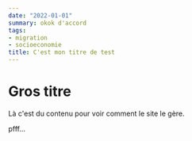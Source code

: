 ```yaml
---
date: "2022-01-01"
summary: okok d'accord
tags:
- migration
- socioeconomie
title: C'est mon titre de test
---
```


# Gros titre

Là c'est du contenu pour voir comment le site le gère.

pfff...